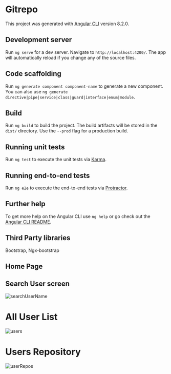 # Gitrepo

This project was generated with [Angular CLI](https://github.com/angular/angular-cli) version 8.2.0.

## Development server

Run `ng serve` for a dev server. Navigate to `http://localhost:4200/`. The app will automatically reload if you change any of the source files.

## Code scaffolding

Run `ng generate component component-name` to generate a new component. You can also use `ng generate directive|pipe|service|class|guard|interface|enum|module`.

## Build

Run `ng build` to build the project. The build artifacts will be stored in the `dist/` directory. Use the `--prod` flag for a production build.

## Running unit tests

Run `ng test` to execute the unit tests via [Karma](https://karma-runner.github.io).

## Running end-to-end tests

Run `ng e2e` to execute the end-to-end tests via [Protractor](http://www.protractortest.org/).

## Further help

To get more help on the Angular CLI use `ng help` or go check out the [Angular CLI README](https://github.com/angular/angular-cli/blob/master/README.md).

## Third Party libraries 
 Bootstrap,
 Ngx-bootstrap
  
  ## Home Page 
  ## Search User screen 
  ![searchUserName](https://user-images.githubusercontent.com/36763574/88366336-84881f00-cda6-11ea-9312-71716a38e88a.PNG)

# All User List
  ![users](https://user-images.githubusercontent.com/36763574/88366437-c913ba80-cda6-11ea-9435-f287284e199e.PNG)
  
  # Users Repository 
  ![userRepos](https://user-images.githubusercontent.com/36763574/88366554-0d9f5600-cda7-11ea-8c87-d753562e4413.PNG)
  
